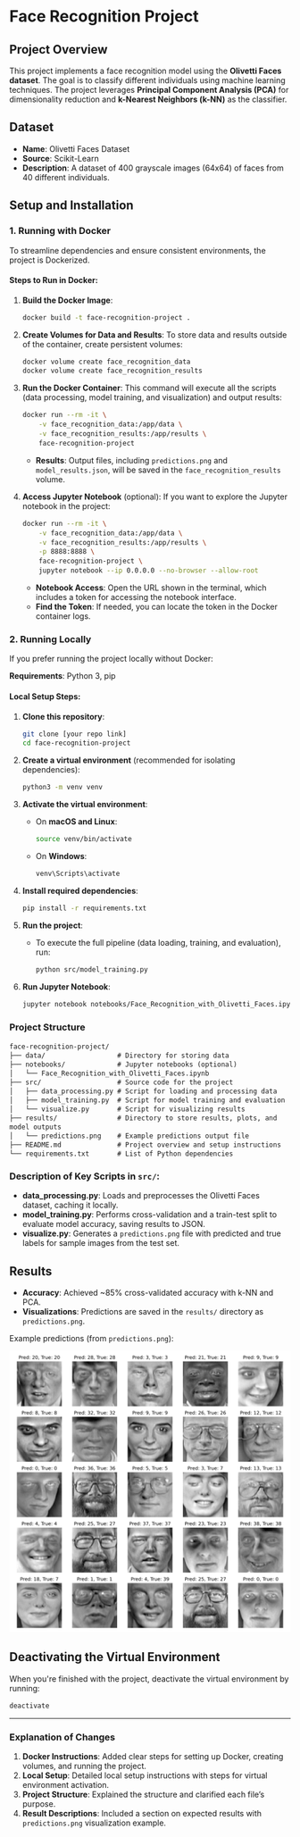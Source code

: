 # Face Recognition Project

## Project Overview
This project implements a face recognition model using the **Olivetti Faces dataset**. The goal is to classify different individuals using machine learning techniques. The project leverages **Principal Component Analysis (PCA)** for dimensionality reduction and **k-Nearest Neighbors (k-NN)** as the classifier.

## Dataset
- **Name**: Olivetti Faces Dataset
- **Source**: Scikit-Learn
- **Description**: A dataset of 400 grayscale images (64x64) of faces from 40 different individuals.

## Setup and Installation

### 1. Running with Docker

To streamline dependencies and ensure consistent environments, the project is Dockerized.

#### Steps to Run in Docker:

1. **Build the Docker Image**:
   ```bash
   docker build -t face-recognition-project .
   ```

2. **Create Volumes for Data and Results**:
   To store data and results outside of the container, create persistent volumes:
   ```bash
   docker volume create face_recognition_data
   docker volume create face_recognition_results
   ```

3. **Run the Docker Container**:
   This command will execute all the scripts (data processing, model training, and visualization) and output results:
   ```bash
   docker run --rm -it \
       -v face_recognition_data:/app/data \
       -v face_recognition_results:/app/results \
       face-recognition-project
   ```
   - **Results**: Output files, including `predictions.png` and `model_results.json`, will be saved in the `face_recognition_results` volume.

4. **Access Jupyter Notebook** (optional):
   If you want to explore the Jupyter notebook in the project:
   ```bash
   docker run --rm -it \
       -v face_recognition_data:/app/data \
       -v face_recognition_results:/app/results \
       -p 8888:8888 \
       face-recognition-project \
       jupyter notebook --ip 0.0.0.0 --no-browser --allow-root
   ```
   - **Notebook Access**: Open the URL shown in the terminal, which includes a token for accessing the notebook interface.
   - **Find the Token**: If needed, you can locate the token in the Docker container logs.

### 2. Running Locally

If you prefer running the project locally without Docker:

**Requirements**: Python 3, pip

#### Local Setup Steps:

1. **Clone this repository**:
   ```bash
   git clone [your repo link]
   cd face-recognition-project
   ```

2. **Create a virtual environment** (recommended for isolating dependencies):
   ```bash
   python3 -m venv venv
   ```

3. **Activate the virtual environment**:
   - On **macOS and Linux**:
     ```bash
     source venv/bin/activate
     ```
   - On **Windows**:
     ```bash
     venv\Scripts\activate
     ```

4. **Install required dependencies**:
   ```bash
   pip install -r requirements.txt
   ```

5. **Run the project**:
   - To execute the full pipeline (data loading, training, and evaluation), run:
     ```bash
     python src/model_training.py
     ```

6. **Run Jupyter Notebook**:
   ```bash
   jupyter notebook notebooks/Face_Recognition_with_Olivetti_Faces.ipynb
   ```

### Project Structure

```plaintext
face-recognition-project/
├── data/                  # Directory for storing data
├── notebooks/             # Jupyter notebooks (optional)
│   └── Face_Recognition_with_Olivetti_Faces.ipynb
├── src/                   # Source code for the project
│   ├── data_processing.py # Script for loading and processing data
│   ├── model_training.py  # Script for model training and evaluation
│   └── visualize.py       # Script for visualizing results
├── results/               # Directory to store results, plots, and model outputs
│   └── predictions.png    # Example predictions output file
├── README.md              # Project overview and setup instructions
└── requirements.txt       # List of Python dependencies
```

### Description of Key Scripts in `src/`:

- **data_processing.py**: Loads and preprocesses the Olivetti Faces dataset, caching it locally.
- **model_training.py**: Performs cross-validation and a train-test split to evaluate model accuracy, saving results to JSON.
- **visualize.py**: Generates a `predictions.png` file with predicted and true labels for sample images from the test set.

## Results
- **Accuracy**: Achieved ~85% cross-validated accuracy with k-NN and PCA.
- **Visualizations**: Predictions are saved in the `results/` directory as `predictions.png`.

Example predictions (from `predictions.png`):

![Predictions](results/predictions.png)

## Deactivating the Virtual Environment
When you're finished with the project, deactivate the virtual environment by running:
```bash
deactivate
```

---

### Explanation of Changes
1. **Docker Instructions**: Added clear steps for setting up Docker, creating volumes, and running the project.
2. **Local Setup**: Detailed local setup instructions with steps for virtual environment activation.
3. **Project Structure**: Explained the structure and clarified each file’s purpose.
4. **Result Descriptions**: Included a section on expected results with `predictions.png` visualization example.